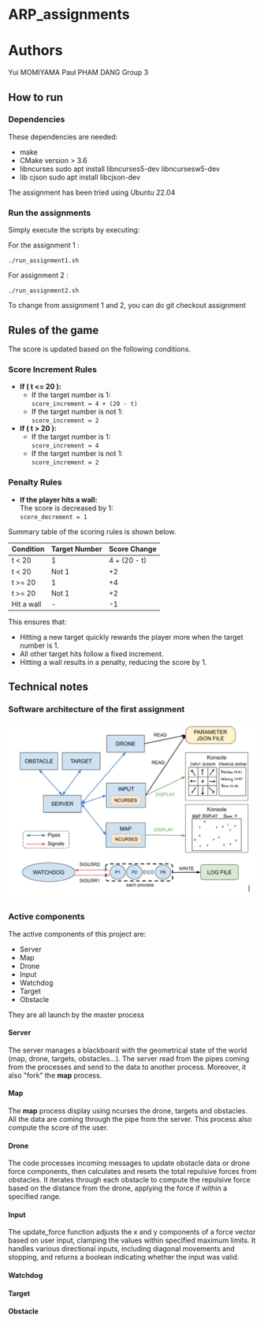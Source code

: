 # ARP_assignments

# Authors

Yui MOMIYAMA
Paul PHAM DANG
Group 3

## How to run

### Dependencies

These dependencies are needed:

- make
- CMake version > 3.6
- libncurses
    sudo apt install libncurses5-dev libncursesw5-dev
- lib cjson
    sudo apt install libcjson-dev

The assignment has been tried using Ubuntu 22.04

### Run the assignments

Simply execute the scripts by executing:

For the assignment 1 :

    ./run_assignment1.sh

For assignment 2 :

    ./run_assignment2.sh

To change from assignment 1 and 2, you can do 
    git checkout assignment

## Rules of the game
The score is updated based on the following conditions.

### Score Increment Rules
- **If \( t <= 20 \):**
  - If the target number is 1:  
    `score_increment = 4 + (20 - t)`
  - If the target number is not 1:  
    `score_increment = 2`
- **If \( t > 20 \):**
  - If the target number is 1:  
    `score_increment = 4`
  - If the target number is not 1:  
    `score_increment = 2`

### Penalty Rules
- **If the player hits a wall:**  
  The score is decreased by 1:  
  `score_decrement = 1`

Summary table of the scoring rules is shown below.

| Condition        | Target Number | Score Change         |
|------------------|---------------|----------------------|
|  t < 20      | 1             | 4 + (20 - t)   |
|  t < 20      | Not 1         | +2       |
|  t >= 20  | 1             | +4              |
|  t >= 20  | Not 1         | +2              |
| Hit a wall       | -             | -1              |

This ensures that:
- Hitting a new target quickly rewards the player more when the target number is 1.
- All other target hits follow a fixed increment.
- Hitting a wall results in a penalty, reducing the score by 1.

## Technical notes

### Software architecture of the first assignment

![plot](./docs/architecture.jpg)

### Active components
The active components of this project are:

- Server
- Map
- Drone
- Input
- Watchdog
- Target
- Obstacle

They are all launch by the master process

#### Server

The server manages a blackboard with the geometrical state of the world (map, drone, targets, obstacles…). The server read from the pipes coming from the processes and send to the data to another process. Moreover, it also "fork" the **map** process.

#### Map

The **map** process display using ncurses the drone, targets and obstacles. All the data are coming through the pipe from the server. This process also compute the score of the user.

#### Drone

The code processes incoming messages to update obstacle data or drone force components, then calculates and resets the total repulsive forces from obstacles. It iterates through each obstacle to compute the repulsive force based on the distance from the drone, applying the force if within a specified range.

#### Input

The update_force function adjusts the x and y components of a force vector based on user input, clamping the values within specified maximum limits. It handles various directional inputs, including diagonal movements and stopping, and returns a boolean indicating whether the input was valid.

#### Watchdog



#### Target

#### Obstacle
